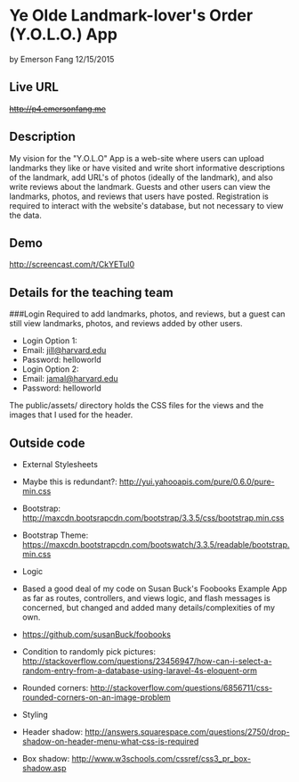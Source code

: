 # Ye Olde Landmark-lover's Order (Y.O.L.O.) App
by Emerson Fang
12/15/2015

## Live URL
~~<http://p4.emersonfang.me>~~

## Description
My vision for the "Y.O.L.O" App is a web-site where users can upload landmarks they like or have visited and write short informative
descriptions of the landmark, add URL's of photos (ideally of the landmark), and also write reviews about the landmark.
Guests and other users can view the landmarks, photos, and reviews that users have posted.  Registration is required to interact with
the website's database, but not necessary to view the data.

## Demo
<http://screencast.com/t/CkYETul0>

## Details for the teaching team
###Login Required to add landmarks, photos, and reviews, but a guest can still view landmarks, photos, and reviews added by other users.
* Login Option 1:
 * Email: jill@harvard.edu
 * Password: helloworld
* Login Option 2:
 * Email: jamal@harvard.edu
 * Password: helloworld

The public/assets/ directory holds the CSS files for the views and the images that I used for the
header.

## Outside code
* External Stylesheets
 * Maybe this is redundant?: http://yui.yahooapis.com/pure/0.6.0/pure-min.css
 * Bootstrap: http://maxcdn.bootsrapcdn.com/bootstrap/3.3.5/css/bootstrap.min.css
 * Bootstrap Theme: https://maxcdn.bootstrapcdn.com/bootswatch/3.3.5/readable/bootstrap.min.css
* Logic
 * Based a good deal of my code on Susan Buck's Foobooks Example App as far as routes, controllers, and views logic, and flash messages is concerned,
    but changed and added many details/complexities of my own.
  * https://github.com/susanBuck/foobooks
 * Condition to randomly pick pictures: http://stackoverflow.com/questions/23456947/how-can-i-select-a-random-entry-from-a-database-using-laravel-4s-eloquent-orm
 * Rounded corners: http://stackoverflow.com/questions/6856711/css-rounded-corners-on-an-image-problem

* Styling
 * Header shadow: http://answers.squarespace.com/questions/2750/drop-shadow-on-header-menu-what-css-is-required
 * Box shadow: http://www.w3schools.com/cssref/css3_pr_box-shadow.asp